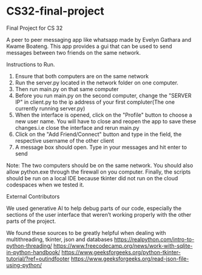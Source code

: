 # CS32-final-project
Final Project for  CS 32

A peer to peer messaging app like whatsapp made by Evelyn Gathara and Kwame Boateng.
This app provides a gui that can be used to send messages between two friends on the same network.

Instructions to Run.
1. Ensure that both computers are on the same network
2. Run the server.py located in the network folder on one computer.
3. Then run main.py on that same computer
4. Before you run main.py on the second computer, change the "SERVER IP" in client.py to the ip address of your first compluter(The one currently running server.py)
5. When the interface is opened, click on the "Profile" button to choose a new user name. You will have to close and reopen the app to save these changes.i.e close the interface and rerun main.py
6. Click on the "Add Friend/Connect" button and type in the field, the respective username of the other client
7. A message box should open. Type in your messages and hit enter to send

Note:
The two computers should be on the same network. You should also allow python.exe through the firewall on you computer. Finally, the scripts should be run on a local IDE because tkinter did not run on the cloud codespaces when we tested it.



External Contributors

We used generative AI to help debug parts of our code, especially the sections of the user interface that weren’t working properly with the other parts of the project.

We found these sources to be greatly helpful when dealing with multithreading, tkinter, json and databases
https://realpython.com/intro-to-python-threading/
https://www.freecodecamp.org/news/work-with-sqlite-in-python-handbook/
https://www.geeksforgeeks.org/python-tkinter-tutorial/?ref=outindfooter
https://www.geeksforgeeks.org/read-json-file-using-python/

